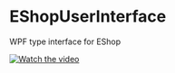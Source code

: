 # EShopUserInterface
WPF type interface for EShop

[![Watch the video](https://img.youtube.com/vi/T-D1KVIuvjA/maxresdefault.jpg)](https://youtu.be/gOBYouh8B2Y)

